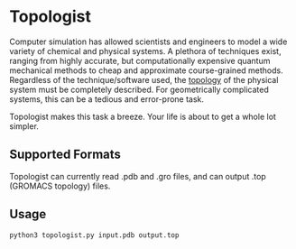 Topologist
==========

Computer simulation has allowed scientists and engineers to model a wide variety of chemical and physical systems. A plethora of techniques exist, ranging from highly accurate, but computationally expensive quantum mechanical methods to cheap and approximate course-grained methods. Regardless of the technique/software used, the <a href="http://en.wikipedia.org/wiki/Topology_(chemistry)" target="_blank">topology</a>
 of the physical system must be completely described. For geometrically complicated systems, this can be a tedious and error-prone task.  

Topologist makes this task a breeze. Your life is about to get a whole lot simpler.

Supported Formats
----------------

Topologist can currently read .pdb and .gro files, and can output .top (GROMACS topology) files. 

Usage
------

	python3 topologist.py input.pdb output.top
